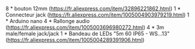 8 * bouton 12mm	(https://fr.aliexpress.com/item/32896221862.html)
1 * Connecteur jack (https://fr.aliexpress.com/item/1005004903979219.html)
1 * Arduino nano
4 * Rallonge audio (https://fr.aliexpress.com/item/1005003696980272.html)
4 * 3m male/female jack/jack
1 * Bandeau de LEDs	"5m 60 IP65 - WS…13" (https://fr.aliexpress.com/item/1005004289391906.html)
